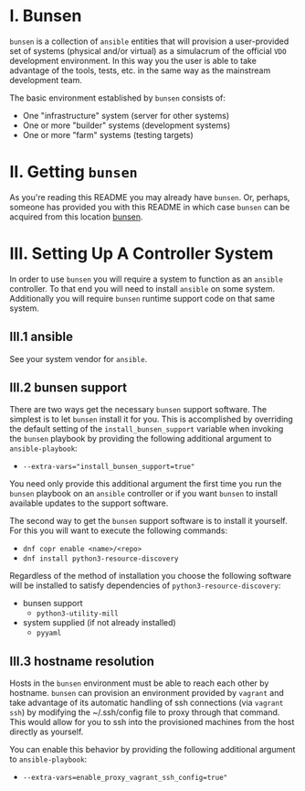 # I. Bunsen
`bunsen` is a collection of `ansible` entities that will provision a 
user-provided set of systems (physical and/or virtual) as a simulacrum of the
official `VDO` development environment.  In this way you the user is able to
take advantage of the tools, tests, etc. in the same way as the mainstream 
development team.

The basic environment established by `bunsen` consists of:
* One "infrastructure" system (server for other systems)
* One or more "builder" systems (development systems)
* One or more "farm" systems (testing targets)

# II. Getting `bunsen`
As you're reading this README you may already have `bunsen`.  Or, perhaps, 
someone has provided you with this README in which case `bunsen` can be 
acquired from this location [bunsen].

# III. Setting Up A Controller System

In order to use `bunsen` you will require a system to function as an `ansible`
controller.  To that end you will need to install `ansible` on some system.
Additionally you will require `bunsen` runtime support code on that same
system.

## III.1 ansible
See your system vendor for `ansible`.

## III.2 bunsen support
There are two ways get the necessary `bunsen` support software.  The simplest
is to let `bunsen` install it for you.  This is accomplished by overriding the
default setting of the `install_bunsen_support` variable when invoking the
`bunsen` playbook by providing the following additional argument to 
`ansible-playbook`:
* `--extra-vars="install_bunsen_support=true"`  

You need only provide this additional argument the first time you
run the `bunsen` playbook on an `ansible` controller or if you want `bunsen` to
install available updates to the support software.

The second way to get the `bunsen` support software is to install it yourself.
For this you will want to execute the following commands:
* `dnf copr enable <name>/<repo>`
* `dnf install python3-resource-discovery`

Regardless of the method of installation you choose the following software will
be installed to satisfy dependencies of `python3-resource-discovery`:
* bunsen support
  * `python3-utility-mill`
* system supplied (if not already installed)
  * `pyyaml` 

## III.3 hostname resolution
Hosts in the `bunsen` environment must be able to reach each other by hostname. 
`bunsen` can provision an environment provided by `vagrant` and take advantage 
of its automatic handling of ssh connections (via `vagrant ssh`) by modifying 
the ~/.ssh/config file to proxy through that command. This would allow for you 
to ssh into the provisioned machines from the host directly as yourself.

You can enable this behavior by providing the following additional argument to 
`ansible-playbook`:
* `--extra-vars=enable_proxy_vagrant_ssh_config=true"`  

<!-- links -->
[bunsen]: <insert url>


<!-- begin comment
     Below here is old README content.  This needs to be updated.
     It is commented out to prevent its rendeering


## Things You'll Need Installed
* ansible
* bunsen support
  * python-resource-discovery
* python modules
  * requests
* virtual machine; one or both of:
  * libvirt and qemu
  * virtualbox
* vagrant support
  * vagrant
  * vagrant plugins:
    * vagrant-libvirt (if using libvirt)
    * vagrant-hosts
    * vagrant-host-shell
* HTTP access to file.rdu.redhat.com for the default boxes

## System/user preparation
  * Linux
    * CSB (RHEL 7.x)
      ```
      sudo yum install ansible git vagrant gcc ruby-devel virt-manager \
        libvirt{,-devel,-python,-client} qemu{,-kvm,-img} python-virtinst \
        <python-requests>
      vagrant plugin install vagrant-libvirt
      ```

    * CSB (RHEL 8.x)
      ```
      sudo yum install ansible git vagrant gcc ruby-devel virt-manager \
        libvirt{,-devel,-client} qemu{,-kvm,-img} python3-libvirt \
        virt-install
      vagrant plugin install vagrant-libvirt
      ```
    
    * stock RHEL 8.x
      [TBD?]

    * Fedora 28
      ```
      sudo dnf install ansible git vagrant{,-libvirt} libvirt{,-libs} \
        @vagrant @virtualization <python-requests>
      for service in nfs nfs3 rpc-bind mountd; do
        sudo firewall-cmd --add-service=${service} --permanent
      done
      sudo firewall-cmd --reload
      ```

    * Fedora 29
      [TBD?]

    * Fedora 30
      ```
      sudo dnf install ansible git ruby-devel libxml2-devel \
      libvirt{,-libs,-devel} @vagrant @virtualization
      ```
	  
    * Fedora 31, 32
      There's a version incompatibility between the vagrant-libvirt RPM package
      and some of the vagrant plugins that we install, where Fedora provides
      one version of a supporting package, and the plugins require another
      version of the same supporting package. Thus, we need to install
      vagrant-libvirt through the vagrant plugin interface, not as an RPM
      package.

      The package group @vagrant includes the vagrant-libvirt support, which is
      later removed because of the version incompatibility. We could just
      install the vagrant package by itself, but it recommends the libvirt
      support so by default that gets installed anyway unless we explicitly
      exclude it. Also, if you update from Fedora 30, and had previously
      installed vagrant and the libvirt support, you'll still need to remove
      the latter. For simplicity we just show always doing the removal below.

      ```
      sudo dnf install ansible git gcc make redhat-rpm-config \
      ruby-devel libxml2-devel libvirt{,-libs,-devel} \
      @vagrant @virtualization
      sudo dnf remove vagrant-libvirt
      vagrant plugin install vagrant-libvirt
      ```

    * Common
      Set `SELINUX` in `/etc/selinux/config` to `disabled`

      ```
      vagrant plugin install vagrant-hosts vagrant-host-shell
      sudo systemctl enable libvirtd
      sudo gpasswd -a ${USER} libvirt
      sudo reboot
      ```

  * macOS
    * ansible: macports (`https://www.macports.org`)
    * python modules:
      * requests: macports (`https://www.macports.org`)
      * yaml:
        * The macports ansible installation automatically installs a version of
          yaml.  The easiest way to utilize this is to activate the python version
          that macports also installed;
          e.g., `sudo port select --set python python27`.
          To go back to the Apple provided version of python execute the
          following:
          `sudo port select --set python none`.
    * vagrant: `https://www.vagrantup.com/downloads.html`
    * vagrant plugins: `sudo vagrant plugin install vagrant-hosts vagrant-host-shell`
    * virtualbox: `https://www.virtualbox.org`

  * Windows
    * ansible: ?
    * python modules:
      * requests: ?
      * yaml: ?
    * vagrant: `https://www.vagrantup.com/downloads.html`
    * virtualbox: `https://www.virtualbox.org`

  &nbsp;&nbsp;
  Notes
  1. The virtualbox configuration currently uses a hack to dynamically set
    specific IP addresses.  A less hacky solution is to be hoped for.
  2. If you get the error
       no such name (https://gems.hashicorp.com/specs.4.8.gz)
    then just wait a minute and try again. This isn't an uncommon occurrence.


# I. Using The Vagrant Set Up

  1. Prepare your host system as described in "Setting Up Your Host System."
  2. Create and populate a perforce workspace including
      `//eng/main/src/tools/bunsen`. Or check it out from git:
      `git clone git://git.engineering.redhat.com/users/awalsh/main.git`
  3. `cd <workspace>/main/src/tools/bunsen`.
  4. `vagrant up`
  5. `./vagrant-run-ansible [--extra-vars="install_bunsen_support=1"]`

  &nbsp;&nbsp;
  Notes
  1. Ansible provisions machines in parallel, which can create heavy load on
      the host during parts of the Ansible run. Specifying `-f 1` to
      vagrant-run-ansible will reduce the parallelism to 1 machine at a time,
      lessening peak load at the cost of a longer provisioning process.
  2. The above will create a default lfarm-like set of machines, based on the
      default vagrant bunsen configuration.
  3. Using vagrant-run-ansible will create the directory `~/.bunsen` containing
      configuration data.  You may add to this directory the file
      `vagrant-config.yml`.  If it exists its contents will be used to
      override, as well as extend, the configuration across all of your
      vagrant bunsen environments.
  4. Additionally you may also have a `vagrant-config.yml` file in a specific
     vagrant bunsen environment (e.g., `<workspace>/main/src/tools/bunsen`)
     in which case its contents will override, as well as extend, the
     configuration for that specific environment.
  5. See `<workspace>/main/src/tools/bunsen/example-user-vagrant-config.yml`
     for specifics on the config file options.
  6. If the "find public keys" step fails in the following fashion:
       ```
       TASK [known_host : Fetch SSH public key(s)] *****************
       fatal: [server]: FAILED! => {"changed": false,
       "cmd": ["ssh-keyscan", "-4", "192.168.121.1"],
       "delta": "0:00:00.005029", "end": "2020-04-29 21:14:20.652756",
       "msg": "non-zero return code", "rc": 1,
       "start": "2020-04-29 21:14:20.647727",
       "stderr": "write (192.168.121.1): Connection refused\r\n
       write (192.168.121.1): Connection refused\r\n
       write (192.168.121.1): Connection refused",
       "stderr_lines": ["write (192.168.121.1): Connection refused",
       "write (192.168.121.1): Connection refused",
       "write (192.168.121.1): Connection refused"],
       "stdout": "", "stdout_lines": []}

     you might not have SSH running on the
     host machine. Start it with `sudo systemctl start sshd`. If that doesn't
     work, you may have a firewall issue; investigate `iptables -L LIBVIRT_FWI`
     and `iptables -L LIBVIRT_FWO`, you may need to add iptables rules to
     allow traffic to/from your VMs.
     `sudo iptables -I LIBVIRT_FWO -s "192.168.121.0/24" -m state --state NEW -j ACCEPT`
     may help, but without knowing what iptables rules already exist, this
     can be dangerous.

  7. Solving dependency hell:
     You may observe that using the vagrant packages from repository (in
     Fedora) could introduce dependency/version problems with installing the
     plugins required for Bunsen.

     An example of this behavior:
     ```
     $ vagrant plugin install vagrant-hosts vagrant-host-shell
     Installing the 'vagrant-hosts' plugin. This can take a few minutes...
     Vagrant failed to properly resolve required dependencies. These
     errors can commonly be caused by misconfigured plugin installations
     or transient network issues. The reported error is:

     conflicting dependencies json (= 1.8.3) and json (= 2.2.0)
       Activated json-2.2.0
       which does not match conflicting dependency (= 1.8.3)

       Conflicting dependency chains:
         json (= 2.2.0), 2.2.0 activated

       versus:
         json (= 1.8.3)

       Gems matching json (= 1.8.3):
         json-1.8.3
     ```
     Other package:plugin combinations that also showed issues:
     ```
     vagrant-libvirt - Encounters errors with fog-core
     ```

     a. You could use the Centos 64-bit variant of vagrant. 
        Remove the `vagrant` and `vagrant-libvirt` packages and download the
	Centos 64-bit variant of Vagrant from 
	https://www.vagrantup.com/downloads.html.  This
       issue was originally observed on Fedora 30, but may affect more than just
       that OS/Release.  This issue was specifically resolved on Fedora 30 with
       this method.

     b. You can also try uninstalling the vagrant-libvirt package, and install
        it via `vagrant plugin install vagrant-libvirt` instead; sweettea used
	this to resolve the fog-core issue on Fedora 31.

  8. If you are using an FAI installed variant of Fedora 30 (and likely other
     releases), the permissions of `/etc/polkit-1/rules.d` and
     `/usr/share/polkit-1/rules.d` may be set incorrectly.  The permissions for
     both of these locations should be owned by root:root with 0755 modes.

     The error message resembled:
       ```
       Error while connecting to libvirt: Error making a connection to libvirt URI qemu:///system?no_verify=1&keyfile=/permabit/user/awalsh/.ssh/id_rsa:
       Call to virConnectOpen failed: authentication unavailable: no polkit agent available to authenticate action 'org.libvirt.unix.manage'
       ```
     The fix can be implemented by running these commands:
       ```
       sudo chown root.root /etc/polkit-1/rules.d /usr/share/polkit-1/rules.d
       sudo chmod 0755 /etc/polkit-1/rules.d /usr/share/polkit-1/rules.d
       sudo systemctl restart libvirtd
       sudo systemctl restart polkit
       ```

  &nbsp;&nbsp;
  **Important**
  * macOS filesystems, by default, are not case-sensitive (although they are
    case-preserving).  This is an issue for builds, such as vdo, that generate
    artifacts whose names differ only in case in the same directory.

    There are a number of ways to resolve/workaround this:
      1. reformat the Mac's disk as case-sensitive
      2. use an additional storage device which is formatted case-sensitve
      3. use `Disk Utility` on macOS to create a disk image that is
          case-sensitive and mount this image

      In cases 2. & 3. the mounted image can be found in `/Volumes` and added
      to the config file for sharing.

# III. Using Ansible With Beaker Systems

  Set your Beaker preferences so that machines you reserve are configured to
  let you log in as root with your ssh key.

  Reserve three or more machines from Beaker, with the beaker-client
  package installed:
  ```
    bkr workflow-simple --task=/distribution/reservesys --distro=RHEL-7.7 \
      --arch=x86_64 --variant=Server \
      --keyvalue "DISKSPACE > 240000" \
      --keyvalue "DISK_CONTROLLER != megaraid_sas" \
      --keyvalue "DISK_CONTROLLER != mptsas" \
      --keyvalue "BOOTDISK != megaraid_sas" \
      --keyvalue "BOOTDISK != mptsas"
  ```

  Explanation of options:
   * task=/distribution/reservesys means to reserve the machine for you after
     the initial OS installation task is completed.
   * distro=RHEL-7.7 should be obvious
   * arch=x86_64 also
   * variant=Server isn't terribly important, it should work fine if you start
     off with the Client or Workstation variant as well.
   * DISKSPACE>240000 specifies the minimum disk space requirement
   * DISK_CONTROLLER!=megaraid_sas is because our Perl scripts make some
     assumptions about the configurations of machines with MegaRAID controller
     cards.
   * DISK_CONTROLLER!=mptsas is because these controllers seem to confuse the
     smartd daemon.
   * BOOTDISK --keyvalue options are specified as not all Beaker systems report
      megaraid and/or mptsas in DISK_CONTROLLER

  Other architectures: aarch64, ppc64le, s390x.

  Other distro values:
   * RHEL-7.8
   * Fedora-31, variant "Everything" or "Server"
   * prerelease RHEL 8 uses datestamp, e.g., RHEL-8.0-20181030.n.0, and variant
     "BaseOS"
   * RHEL8.0 is "RHEL-8.0.0"

  Additional options:
   * Extend reservation from default time up to 99 hours with "--taskparam
     RESERVETIME=356400".
   * Add notes to be displayed on Beaker web pages with
     "--whiteboard=some-text-here".

  There's an alternate way you can reserve some distributions, based on tags
  attached to specific builds. If you specify `--family=RedHatEnterpriseLinux8
  --tag=RTT_PASSED` instead of `--distro=...`, then you'll get the latest build
  of RHEL 8 that has passed certain automated tests; specify tag
  `RTT_ACCEPTED`, and you'll get the latest build of RHEL 8 that has passed
  some further acceptance testing.

  N.B.: Installation of the operating system may fail under Beaker. If this
  happens, your job will be terminated and you'll need to resubmit it.

  After Beaker notifies you that your machines are available, create an
  inventory file, assigning roles, and specifying the "root" account for
  logging in.
  
  If you wish (or need, depending on farm machine storage availability) to
  utilize a machine to provide required storage for farms, list the machine to
  fulfill that role as "storage_server".  This does not have to be an
  additional machine, but can be one of the already allocated machines
  (generally, the infrastructure machine also fulfills this role).  The farms
  will automatically utilize the specified machine.

  If you wish to use any of the farm machines for performance tests you *must*
  assign them to the role "performance_farms".  The "performance_farms" role is
  a superset of the "farms" role.  You do not need to include those systems in
  the "farms" role, though you may wish to do so in order to be able to direct
  ansible to operate against all "farms" including the "performance_farms"
  using `-l farms`.

```
  host1.lab.eng.bos.redhat.com  ansible_user=root
  host2.lab.eng.bos.redhat.com  ansible_user=root
  host3.lab.eng.bos.redhat.com  ansible_user=root
  host4.lab.eng.rdu2.redhat.com ansible_user=root
  host5.lab.eng.rdu2.redhat.com ansible_user=root

  [infrastructure]
  host1.lab.eng.bos.redhat.com
  
  [storage_server]
  host1.lab.eng.bos.redhat.com

  [resources]
  host2.lab.eng.bos.redhat.com

  [farms]
  host3.lab.eng.bos.redhat.com
  host4.lab.eng.rdu2.redhat.com
  host5.lab.eng.rdu2.redhat.com

  [performance_farms]
  host5.lab.eng.rdu2.redhat.com
```

  If a machine is running Fedora 28, add `ansible_python_interpreter=python3`
  to the line in the first section. If a machine is running RHEL 8, add
  `ansible_python_interpreter=/usr/libexec/platform-python`.

  Run Ansible against the inventory file you created, here assumed to
  be "beaker-inventory":

    `ansible-playbook -i beaker-inventory provisioning/playbook.yml`

  You can put one machine in both "resources" and "farms" if you like,
  and use it both for compiling and as a test target system, but you
  are responsible for making sure that you're not doing both at once.

  You can configure a subset of the machines or roles by listing them with a
  `-l` parameter, but the initial configuration of the "infrastructure" machine
  must happen with the first batch.

  The Ansible script will create an account named "bunsen" that you
  can log into using your SSH key, with its own home directory (stored
  on the infrastructure machine and NFS-mounted by the others). It
  will install the Permabit Perl and Python libraries under /permabit
  and create a /permabit/not-backed-up tree shared between the
  machines. An RSVP server will be started on the infrastructure
  machine, and the farm machines will be registered. If the resource
  machine is an x86_64 machine, the Perforce "p4" binary will be
  installed.

  A UDS "jasper" release tree will be checked out and built.

  Shell initialization files will be created in /etc/profile.d to set
  shell variables like UDS_TOP and PRSVP_SERVER.

    KNOWN BUG: The infrastructure box must currently be an x86_64
	system because the RSVP server package is x86-only. However, the
	UDS tree, including the user-mode library against which some VDO
	programs are linked, is compiled on the infrastructure system by
	the Ansible playbook. So, if you're planning to do non-x86
	testing, you'll have to do a "make clean" and "make" in
	/permabit/build/git/uds.git after running the Ansible playbook.

    N.B.: Occasionally the machine description in Beaker may be out of
    sync with the actual hardware, or some hardware has failed, and so
    a machine will be reserved with less disk space than was
    requested. The Ansible playbook includes a check of the available
    disk space; if there isn't enough for its purposes, configuration
    of that machine will fail.

  After the Ansible script finishes, log into the "resources" machine as
  "bunsen", check out your VDO tree, build it and run tests,
  etc. After you've compiled your VDO tree on the "resources" machine, you
  could run the VDO Perl tests from the "infrastructure" machine instead,
  if you've set up your inventory to list the "resources" machine also as
  a "farm" machine; this will allow for more concurrency in testing.

  Use extendtesttime.sh if you need more time on the machine than you
  originally reserved it for; you can extend it to 99 hours from the time you
  run the script, to a maximum of 10 days total (or, reportedly, 3 days for
  POWER 9 machines). Run return2beaker.sh on each machine when you're done with
  it, or use the Beaker web UI or CLI and cancel the job. From another machine,
  you can also use `bkr watchdog-extend --by=<N> <FQDN>` to update the
  reservation times; note that, contrary to the usage message, the command
  specified sets the timeout as a number of seconds from the current time,
  rather than adding that many seconds to the remaining time.

  You may want to mount your permabit home directory from
  nfs-01.permabit.lab.eng.bos.redhat.com:/user. Your UID doesn't match, so
  it will probably be read-only.

  N.B.: Many Beaker machines are configured to boot from the network by
  default, and some of them don't fall back to booting from disk when Beaker
  doesn't respond to the boot request. The "rhts-reboot" program will configure
  machines using EFI to boot from local disk on the next reboot, and then
  immediately reboot them. There isn't a delayed-reboot option akin to
  "shutdown +1", nor a controlled-crash option, but rhts-reboot is a simple
  script using the "efibootmgr" program and should be easy to adapt.

  See https://home.corp.redhat.com/wiki/conserver for information on accessing
  the consoles of Beaker systems.

  Some failure modes we've seen in Beaker configurations:
  * Beaker can't install OS on machine cleanly
  * on boot, DHCP client gets no response from server
  * DHCP lease expires, server has gone offline, DHCP client doesn't switch to
    broadcast, never gets lease renewed, takes IPv4 interface offline
  * routers advertise IPv6 support but routes are incomplete so connections
    have to time out (but disabling IPv6 might break some parts of Beaker
    service)
  * hardware doesn't match inventory; not enough local disk space for tests

  If you can't get enough local storage on Beaker farm systems, specifying a
  machine in the [storage_server] section of the inventory file will result in
  that machine being provisioned as a storage server and automatically utilized
  by the farm systems for storage.  The farm systems will contact a targetd
  daemon (using user "admin", password "permabit0") on the named server to
  create an iSCSI LUN for the farm to use for its `/u1` and `vdo_scratch`
  storage, instead of using local disk space.  Using storage over the network
  will make tests run more slowly, of course.

  For machines with special devices to be used for VDO testing (e.g., NVMe
  storage), a test device can be specified in the inventory file with a
  per-host variable test_storage_device giving the basename of the device in
  /dev:
  
```
  vdo-storage-01.lab.eng.bos.redhat.com ... test_storage_device=nvme0n1
```

  Local or iSCSI storage will still be used for the `/u1` storage.

# IV. Using jug
  `jug` is a python command line utility that provides automation of the tasks
  described in Section III and more.  `jug` can be installed for use via:
  
      (vis=vdo-image-store.permabit.lab.eng.bos.redhat.com && \
       pip install --user --upgrade \
		               --extra-index-url http://${vis}/repository/python-pip-repo \
		               --trusted-host ${vis} \
		               python-jug)

  The default behavior of `jug` is to generate the XML directing Beaker in the
  tasks to perform and print this to stdout.  If your system has the Beaker
  command line installed `jug` can directly submit the job to Beaker. 
  Alternatively, you can redirect the output to a file and upload that file at
  the Beaker web site, `https://beaker-server.host.prod.eng.bos.redhat.com`.

  `jug` provides the following deveopment- and test-related Beaker job XML
  generation:
  * `test-machine`: installs an OS and kernel on machines suitable for uds/vdo
  * `provision`: creates an environment analogous to a development workstation
    with lfarms
  * `uds-build`: same as `provision` but clones and builds the latest uds
  * `uds-test`: same as `uds-build` but runs specified tests
  * `vdo-build`: same as `provision` but clones and builds the latest vdo
  * `vdo-test`: same as `vdo-build` but runs specified tests

  With the exception of the `*-test` jobs all the systems allocated are 
  reserved at the end of the job for one day; you can change this using the
  `jug` `--reserve` option. The `*-test` jobs will reserve the systems
  *if any of the specified tests fail* else the systems will be released back
  to Beaker at the end of the job.  Using `--reserve` will override this
  behavior and reserve the systems for the specified duration.

  `jug` has many options.  Run `'jug --help'` and `jug <job> --help'` to learn
   more.

  &nbsp;&nbsp;
  Notes
  1. Beaker's XML validation has a bug with tasks that have parameter
     subelements.  Consequently, you will get a warning from Beaker when
     submitting the job. Using `jug` to submit the job directly
     will submit the job regardless of the warning.  The Beaker website will
     require an additional confirmation of job submission.

end comment -->

